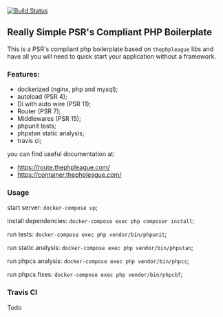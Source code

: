 [![Build Status](https://travis-ci.com/code-n-coffee/php-psr-boilerplate.svg?branch=master)](https://travis-ci.com/code-n-coffee/php-psr-boilerplate)

## Really Simple PSR's Compliant PHP Boilerplate

This is a PSR's compliant php boilerplate based on `thephpleague` libs and have all you will need to quick start your
application without a framework.

### Features:

- dockerized (nginx, php and mysql);
- autoload (PSR 4);
- Di with auto wire (PSR 11);
- Router (PSR 7);
- Middlewares (PSR 15);
- phpunit tests;
- phpstan static analysis;
- travis ci;

you can find useful documentation at:

- https://route.thephpleague.com/
- https://container.thephpleague.com/

### Usage

start server: `docker-compose up`;

install dependencies: `docker-compose exec php composer install`;

run tests: `docker-compose exec php vendor/bin/phpunit`;

run static analysis: `docker-compose exec php vendor/bin/phpstan`;

run phpcs analysis: `docker-compose exec php vendor/bin/phpcs`; 

run phpcs fixes: `docker-compose exec php vendor/bin/phpcbf`;

### Travis CI

Todo
